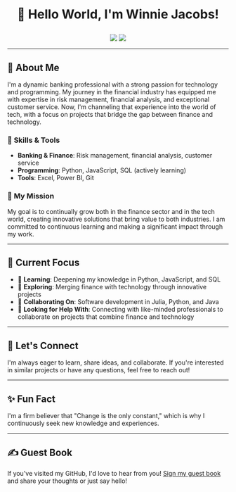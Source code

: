 # <p align="center">👋 Hello World, I'm <b>Winnie Jacobs</b>!</p>

<p align="center">
  <a href="mailto:agayclay@gmail.com"><img src="https://img.shields.io/badge/📧-agayclay@gmail.com-D14836?style=for-the-badge&logo=gmail&logoColor=white"></a>
  <a href="https://wa.me/254726518248"><img src="https://img.shields.io/badge/📱-%2B254726518248-34A853?style=for-the-badge&logo=whatsapp&logoColor=white"></a>
</p>

---

## 🌟 **About Me**

I'm a dynamic banking professional with a strong passion for technology and programming. My journey in the financial industry has equipped me with expertise in risk management, financial analysis, and exceptional customer service. Now, I'm channeling that experience into the world of tech, with a focus on projects that bridge the gap between finance and technology.

### 🔧 **Skills & Tools**

- **Banking & Finance**: Risk management, financial analysis, customer service
- **Programming**: Python, JavaScript, SQL (actively learning)
- **Tools**: Excel, Power BI, Git

### 🎯 **My Mission**

My goal is to continually grow both in the finance sector and in the tech world, creating innovative solutions that bring value to both industries. I am committed to continuous learning and making a significant impact through my work.

---

## 🚀 **Current Focus**

- 🌱 **Learning**: Deepening my knowledge in Python, JavaScript, and SQL
- 🔭 **Exploring**: Merging finance with technology through innovative projects
- 👯 **Collaborating On**: Software development in Julia, Python, and Java
- 🤔 **Looking for Help With**: Connecting with like-minded professionals to collaborate on projects that combine finance and technology

---

## 💬 **Let's Connect**

I'm always eager to learn, share ideas, and collaborate. If you're interested in similar projects or have any questions, feel free to reach out!

---

## ✨ **Fun Fact**

I'm a firm believer that "Change is the only constant," which is why I continuously seek new knowledge and experiences.

---

## ✍️ **Guest Book**

If you've visited my GitHub, I'd love to hear from you! [Sign my guest book](#) and share your thoughts or just say hello!

